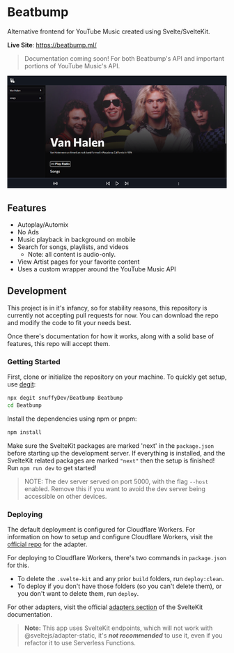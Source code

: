 # Beatbump

Alternative frontend for YouTube Music created using Svelte/SvelteKit.

**Live Site**: https://beatbump.ml/

> Documentation coming soon! For both Beatbump's API and important portions of YouTube Music's API.

![Artist Page](/.repo/images/Artist.png)

## Features

- Autoplay/Automix
- No Ads
- Music playback in background on mobile
- Search for songs, playlists, and videos
  - Note: all content is audio-only.
- View Artist pages for your favorite content
- Uses a custom wrapper around the YouTube Music API

## Development

This project is in it's infancy, so for stability reasons, this repository is currently not accepting pull requests for now. You can download the repo and modify the code to fit your needs best.

Once there's documentation for how it works, along with a solid base of features, this repo will accept them.

### Getting Started

First, clone or initialize the repository on your machine. To quickly get setup, use [degit](https://github.com/Rich-Harris/degit):

```bash
npx degit snuffyDev/Beatbump Beatbump
cd Beatbump

```

Install the dependencies using npm or pnpm:

```bash
npm install
```

Make sure the SvelteKit packages are marked 'next' in the `package.json` before starting up the development server. If everything is installed, and the SvelteKit related packages are marked `"next"` then the setup is finished! Run `npm run dev` to get started!

> NOTE: The dev server served on port 5000, with the flag `--host` enabled. Remove this if you want to avoid the dev server being accessible on other devices.

### Deploying

The default deployment is configured for Cloudflare Workers. For information on how to setup and configure Cloudflare Workers, visit the [official repo](https://github.com/sveltejs/kit/tree/master/packages/adapter-cloudflare-workers) for the adapter.

For deploying to Cloudflare Workers, there's two commands in `package.json` for this.

- To delete the `.svelte-kit` and any prior `build` folders, run `deploy:clean`.
- To deploy if you don't have those folders (so you can't delete them), or you don't want to delete them, run `deploy`.

For other adapters, visit the official [adapters section](https://kit.svelte.dev/docs#adapters) of the SvelteKit documentation.

> **Note:** This app uses SvelteKit endpoints, which will not work with @sveltejs/adapter-static, it's **_not recommended_** to use it, even if you refactor it to use Serverless Functions.
